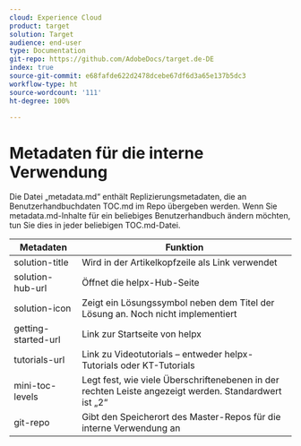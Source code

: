 ```yaml
---
cloud: Experience Cloud
product: target
solution: Target
audience: end-user
type: Documentation
git-repo: https://github.com/AdobeDocs/target.de-DE
index: true
source-git-commit: e68fafde622d2478dcebe67df6d3a65e137b5dc3
workflow-type: ht
source-wordcount: '111'
ht-degree: 100%

---
```



# Metadaten für die interne Verwendung

Die Datei „metadata.md“ enthält Replizierungsmetadaten, die an Benutzerhandbuchdaten TOC.md im Repo übergeben werden. Wenn Sie metadata.md-Inhalte für ein beliebiges Benutzerhandbuch ändern möchten, tun Sie dies in jeder beliebigen TOC.md-Datei.

| Metadaten | Funktion |
|--- |--- |
| solution-title | Wird in der Artikelkopfzeile als Link verwendet |
| solution-hub-url | Öffnet die helpx-Hub-Seite |
| solution-icon | Zeigt ein Lösungssymbol neben dem Titel der Lösung an. Noch nicht implementiert |
| getting-started-url | Link zur Startseite von helpx |
| tutorials-url | Link zu Videotutorials – entweder helpx-Tutorials oder KT-Tutorials |
| mini-toc-levels | Legt fest, wie viele Überschriftenebenen in der rechten Leiste angezeigt werden. Standardwert ist „2“ |
| git-repo | Gibt den Speicherort des Master-Repos für die interne Verwendung an |
